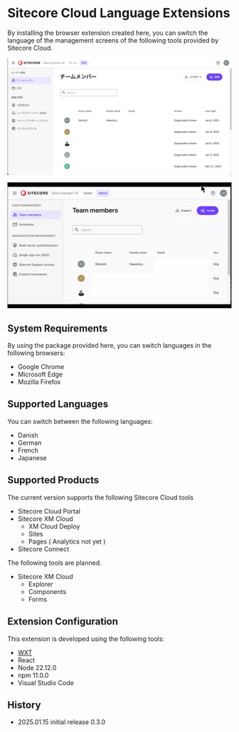# Sitecore Cloud Language Extensions

By installing the browser extension created here, you can switch the language of the management screens of the following tools provided by Sitecore Cloud.

![Screenshot 1](/docs/screenshot/sclx01.png)

![Screenshot 2](/docs/screenshot/sclx02.gif)

## System Requirements

By using the package provided here, you can switch languages in the following browsers:

- Google Chrome
- Microsoft Edge
- Mozilla Firefox

## Supported Languages

You can switch between the following languages:

- Danish
- German
- French
- Japanese

## Supported Products

The current version supports the following Sitecore Cloud tools

- Sitecore Cloud Portal
- Sitecore XM Cloud
  - XM Cloud Deploy
  - Sites
  - Pages ( Analytics not yet )
- Sitecore Connect

The following tools are planned.

- Sitecore XM Cloud
  - Explorer
  - Components
  - Forms

## Extension Configuration

This extension is developed using the following tools:

- [WXT](https://wtx.dev)
- React
- Node 22.12.0
- npm 11.0.0
- Visual Studio Code

## History

- 2025.01.15 initial release 0.3.0
